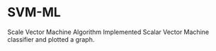 # SVM-ML
Scale Vector Machine Algorithm
Implemented Scalar Vector Machine classifier and plotted a graph.
